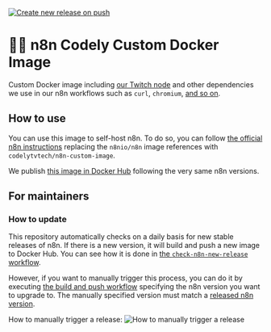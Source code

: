 [![Create new release on push](https://github.com/codeculturehq/n8n-custom-image/actions/workflows/create-new-release-on-push.yml/badge.svg)](https://github.com/codeculturehq/n8n-custom-image/actions/workflows/create-new-release-on-push.yml)

# 🤖🐳 n8n Codely Custom Docker Image

Custom Docker image including [our Twitch node](https://github.com/CodelyTV/n8n-nodes-twitch) and other dependencies
we use in our n8n workflows such as `curl`, `chromium`, [and so on](Dockerfile).

## How to use

You can use this image to self-host n8n.
To do so, you can follow [the official n8n instructions](https://docs.n8n.io/hosting/installation/docker/)
replacing the `n8nio/n8n` image references with `codelytvtech/n8n-custom-image`.

We publish [this image in Docker Hub](https://hub.docker.com/r/codelytvtech/n8n-custom-image) following the very same n8n versions.

## For maintainers

### How to update

This repository automatically checks on a daily basis for new stable releases of n8n.
If there is a new version, it will build and push a new image to Docker Hub.
You can see how it is done in [the `check-n8n-new-release` workflow](.github/workflows/check-n8n-new-release.yml). 

However, if you want to manually trigger this process,
you can do it by executing [the build and push workflow](https://github.com/CodelyTV/n8n-codely-custom-image/actions/workflows/build-and-push.yml)
specifying the n8n version you want to upgrade to. The manually specified version must match a [released n8n version](https://github.com/n8n-io/n8n/releases).

How to manually trigger a release:
![How to manually trigger a release](https://github.com/CodelyTV/n8n-codely-custom-image/assets/986235/2ee6fe81-6978-47b6-b248-f9f818564777)

